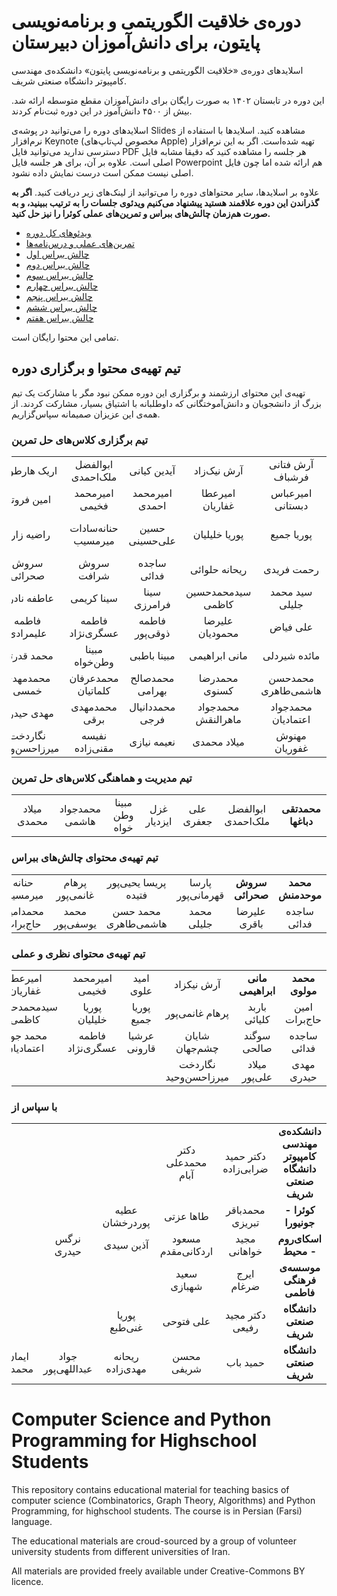 # دوره‌ی خلاقیت الگوریتمی و برنامه‌نویسی پایتون، برای دانش‌آموزان دبیرستان

اسلایدهای دوره‌ی «خلاقیت الگوریتمی و برنامه‌نویسی پایتون» دانشکده‌ی مهندسی کامپیوتر دانشگاه صنعتی شریف. 

این دوره در تابستان ۱۴۰۲ به صورت رایگان برای دانش‌آموزان مقطع متوسطه ارائه شد. بیش از ۴۵۰۰ دانش‌آموز در این دوره ثبت‌نام کردند.

اسلایدهای دوره را می‌توانید در پوشه‌ی Slides مشاهده کنید. اسلایدها با استفاده از نرم‌افزار Keynote (مخصوص لپ‌تاپ‌های Apple) تهیه شده‌است. اگر به این نرم‌افزار دسترسی ندارید می‌توانید فایل PDF هر جلسه را مشاهده کنید که دقیقا مشابه فایل اصلی است. علاوه بر آن، برای هر جلسه فایل Powerpoint هم ارائه شده اما چون فایل اصلی نیست ممکن است درست نمایش داده نشود.

علاوه بر اسلایدها، سایر محتواهای دوره را می‌توانید از لینک‌های زیر دریافت کنید. <strong>اگر به گذراندن این دوره علاقمند هستید پیشنهاد می‌کنیم ویدئوی جلسات را به ترتیب ببینید، و به صورت هم‌زمان چالش‌های ببراس و تمرین‌های عملی کوئرا را نیز حل کنید.</strong>

* [ویدئوهای کل دوره](https://ocw.sharif.edu/course/id/522)
* [تمرین‌های عملی و درس‌نامه‌ها](https://quera.org/college/land/college/11644/برنامه%20تابستانه%20علوم%20کامپیوتری/) 
* [چالش ببراس اول](http://practice.learn-python.ir/hw1)
* [چالش ببراس دوم](http://practice.learn-python.ir/hw2)
* [چالش ببراس سوم](http://practice.learn-python.ir/hw3)
* [چالش ببراس چهارم](http://practice.learn-python.ir/hw4)
* [چالش ببراس پنجم](http://practice.learn-python.ir/hw5)
* [چالش ببراس ششم](http://practice.learn-python.ir/hw6)
* [چالش ببراس هفتم](http://practice.learn-python.ir/hw7)
 
تمامی این محتوا رایگان است.

## تیم تهیه‌ی محتوا و برگزاری دوره

تهیه‌ی این محتوای ارزشمند و برگزاری این دوره ممکن نبود مگر با مشارکت یک تیم بزرگ از دانشجویان و دانش‌آموختگانی که داوطلبانه با اشتیاق بسیار، مشارکت کردند. از همه‌ی این عزیزان صمیمانه سپاس‌گزاریم.

### تیم برگزاری کلاس‌های حل تمرین
<div dir="rtl">
  
| | | | | | | |
|:-:|:-:|:-:|:-:|:-:|:-:|:-:|
| آرش فتانی فرشباف | آرش نیک‌زاد | آیدین کیانی | ابوالفضل ملک‌احمدی | اریک هارطونی | اشکان شکیبا | امیررضا شعیری |
| امیرعباس دبستانی | امیرعطا غفاریان | امیرمحمد احمدی | امیرمحمد فخیمی | امین فروتن | باربد کلیائی | پریسا رستمی |
| پوریا جمیع | پوریا خلیلیان | حسین علی‌حسینی | حنانه‌سادات میرمسیب | راضیه زارع | رامتین محمودی کاشانی | رامتین مسلمی |
|رحمت فریدی | ریحانه حلوائی | ساجده فدائی | سروش شرافت | سروش صحرائی | سعید صادقی | سید ‌امید علوی | 
| سید محمد جلیلی | سیدمحمدحسین کاظمی | سینا فرامرزی | سینا کریمی | عاطفه نادری | عرشیا قارونی | علی جعفری |
| علی فیاض | علیرضا محمودیان | فاطمه ذوقی‌پور | فاطمه عسگری‌نژاد | فاطمه علیمرادی | فخرالدین عبدی | فرحان سراوند |
| مائده شیردلی | مانی ابراهیمی | مبینا باطبی | مبینا وطن‌خواه | محمد قدرتی | محمد مولوی | محمدجواد هاشمی |
| محمدحسن هاشمی‌طاهری | محمدرضا کسنوی | محمدصالح بهرامی | محمدعرفان کلماتیان | محمدمهدی خمسی | محمدامین حاج‌برات | محمدتقی دباغها |
| محمدجواد اعتمادیان | محمدجواد ماهرالنقش | محمددانیال فرجی | محمدمهدی برقی | مهدی حیدری | مهران رهنمانیا | مهسا یزدانی |
| مهنوش غفوریان | میلاد محمدی | نعیمه نیازی | نفیسه مقنی‌زاده | نگاردخت میرزاحسن‌وحید | هادی حسن‌زاده | هومن ذوالفقاری |

</div> 

### تیم مدیریت و هماهنگی کلاس‌های حل تمرین
<div dir="rtl">
  
| | | | | | | |
|:-:|:-:|:-:|:-:|:-:|:-:|:-:|
| **محمدتقی دباغها** | ابوالفضل ملک‌احمدی | علی جعفری | غزل ایزدیار | مبینا وطن خواه | محمدجواد هاشمی | میلاد محمدی |

</div>


### تیم تهیه‌ی محتوای چالش‌های ببراس
<div dir="rtl">
  
| | | | | | | |
|:-:|:-:|:-:|:-:|:-:|:-:|:-:|
| **محمد موحدمنش** | **سروش صحرائی** | پارسا قهرمانی‌پور | پریسا یحیی‌پور فتیده | پرهام غانمی‌پور | حنانه میرمسیب | رامتین مسلمی |
| ساجده فدائی | علیرضا باقری | محمد جلیلی | محمد حسن هاشمی‌طاهری | محمد یوسفی‌پور | محمدامین حاج‌برات | نگار وحید |

</div>



### تیم تهیه‌ی محتوای نظری و عملی
<div dir="rtl">
  
| | | | | | | |
|:-:|:-:|:-:|:-:|:-:|:-:|:-:|
| **محمد مولوی** | **مانی ابراهیمی** | آرش نیکزاد | امید علوی | امیرمحمد فخیمی | امیرعطا غفاریان | امیرمحمد احمدی |
| امین حاج‌برات | باربد کلیائی | پرهام غانمی‌پور | پوریا جمیع | پوریا خلیلیان | سیدمحمدحسین کاظمی | رضا نامور |
| ساجده فدائی | سوگند صالحی | شایان چشم‌جهان | عرشیا قارونی | فاطمه عسگری‌نژاد | محمد جواد اعتمادیان | محمدامین حاج‌برات |
| مهدی حیدری | میلاد علی‌پور | نگاردخت میرزا‌حسن‌وحید |  |  |  |  |


</div>


### با سپاس از
<div dir="rtl">
  
| | | | | | | |
|:-:|:-:|:-:|:-:|:-:|:-:|:-:|
|  **دانشکده‌ی مهندسی کامپیوتر دانشگاه صنعتی شریف** |  دکتر حمید ضرابی‌زاده | دکتر محمدعلی آبام |  |  |  |  |
| **کوئرا - جونیورا** | محمدباقر تبریزی | طاها عزتی | عطیه پوردرخشان |  |  |  |
| **اسکای‌روم - محیط** | مجید خواهانی | مسعود اردکانی‌مقدم | آذین سیدی | نرگس حیدری |  |  |
| **موسسه‌ی فرهنگی فاطمی** | ایرج ضرغام | سعید شهبازی |  |  |  |  |
| **دانشگاه صنعتی شریف** | دکتر مجید رفیعی | علی فتوحی | پوریا غنی‌طبع |  |  |  |
| **دانشگاه صنعتی شریف** | حمید باب | محسن شریفی | ریحانه مهدی‌زاده | جواد عبداللهی‌پور | ایمان محمدی | طاها جهانی‌نژاد |


</div>


# Computer Science and Python Programming for Highschool Students

This repository contains educational material for teaching basics of computer science (Combinatorics, Graph Theory, Algorithms) and Python Programming, for highschool students. The course is in Persian (Farsi) language. 

The educational materials are croud-sourced by a group of volunteer university students from different universities of Iran.

All materials are provided freely available under Creative-Commons BY licence. 

